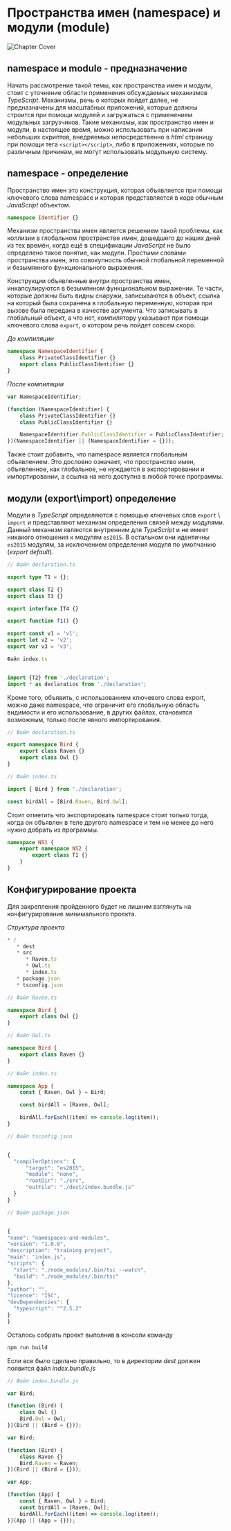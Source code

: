 # Пространства имен (namespace) и модули (module)

![Chapter Cover](./images/chapter-cover.png)

## namespace и module - предназначение

Начать рассмотрение такой темы, как пространства имен и модули, стоит с уточнение области применения обсуждаемых механизмов _TypeScript_. Механизмы, речь о которых пойдет далее, не предназначены для масштабных приложений, которые должны строится при помощи модулей и загружаться с применением модульных загрузчиков. Такие механизмы, как пространство имен и модули, в настоящее время, можно использовать при написании небольших скриптов, внедряемых непосредственно в _html_ страницу при помощи тега `<script></script>`, либо в приложениях, которые по различным причинам, не могут использовать модульную систему.

## namespace - определение

Пространство имен это конструкция, которая объявляется при помощи ключевого слова namespace и которая представляется в коде обычным _JavaScript_ объектом.

```typescript
namespace Identifier {}
```

Механизм пространства имен является решением такой проблемы, как коллизии в глобальном пространстве имен, дошедшего до наших дней из тех времён, когда ещё в спецификации _JavaScript_ не было определено такое понятие, как модули. Простыми словами пространства имен, это совокупность обычной глобальной переменной и безымянного функционального выражения.

Конструкции объявленные внутри пространства имен, инкапсулируются в безымянном функциональном выражении. Те части, которые должны быть видны снаружи, записываются в объект, ссылка на который была сохранена в глобальную переменную, которая при вызове была передана в качестве аргумента. Что записывать в глобальный объект, а что нет, компилятору указывают при помощи ключевого слова `export`, о котором речь пойдет совсем скоро.

_До компиляции_

```typescript
namespace NamespaceIdentifier {
    class PrivateClassIdentifier {}
    export class PublicClassIdentifier {}
}
```

_После компиляции_

```typescript
var NamespaceIdentifier;

(function (NamespaceIdentifier) {
    class PrivateClassIdentifier {}
    class PublicClassIdentifier {}

    NamespaceIdentifier.PublicClassIdentifier = PublicClassIdentifier;
})(NamespaceIdentifier || (NamespaceIdentifier = {}));
```

Также стоит добавить, что namespace является глобальным объявлением. Это дословно означает, что пространство имен, объявленное, как глобальное, не нуждается в экспортировании и импортировании, а ссылка на него доступна в любой точке программы.

## модули (export\import) определение

Модули в _TypeScript_ определяются с помощью ключевых слов `export` \ `import` и представляют механизм определения связей между модулями. Данный механизм являются внутренним для _TypeScript_ и не имеет никакого отношения к модулям `es2015`. В остальном они идентичны `es2015` модулям, за исключением определения модуля по умолчанию (_export default_).

```typescript
// Файл declaration.ts

export type T1 = {};

export class T2 {}
export class T3 {}

export interface IT4 {}

export function f1() {}

export const v1 = 'v1';
export let v2 = 'v2';
export var v3 = 'v3';
```

```typescript
Файл index.ts


import {T2} from './declaration';
import * as declaratios from './declaration';
```

Кроме того, объявить, с использованием ключевого слова export, можно даже namespace, что ограничит его глобальную область видимости и его использование, в других файлах, становится возможным, только после явного импортирования.

```typescript
// Файл declaration.ts

export namespace Bird {
    export class Raven {}
    export class Owl {}
}
```

```typescript
// Файл index.ts

import { Bird } from './declaration';

const birdAll = [Bird.Raven, Bird.Owl];
```

Стоит отметить что экспортировать namespace стоит только тогда, когда он объявлен в теле другого namespace и тем не менее до него нужно добрать из программы.

```typescript
namespace NS1 {
    export namespace NS2 {
        export class T1 {}
    }
}
```

## Конфигурирование проекта

Для закрепления пройденного будет не лишним взглянуть на конфигурирование минимального проекта.

_Структура проекта_

```typescript
* /
   * dest
   * src
      * Raven.ts
      * Owl.ts
      * index.ts
   * package.json
   * tsconfig.json
```

```typescript
// Файл Raven.ts

namespace Bird {
    export class Owl {}
}
```

```typescript
// Файл Owl.ts

namespace Bird {
    export class Raven {}
}
```

```typescript
// Файл index.ts

namespace App {
    const { Raven, Owl } = Bird;

    const birdAll = [Raven, Owl];

    birdAll.forEach((item) => console.log(item));
}
```

```typescript
// Файл tsconfig.json


{
  "compilerOptions": {
      "target": "es2015",
      "module": "none",
      "rootDir": "./src",
      "outFile": "./dest/index.bundle.js"
  }
}
```

```typescript
// Файл package.json


{
"name": "namespaces-and-modules",
"version": "1.0.0",
"description": "training project",
"main": "index.js",
"scripts": {
  "start": "./node_modules/.bin/tsc --watch",
  "build": "./node_modules/.bin/tsc"
},
"author": "",
"license": "ISC",
"devDependencies": {
  "typescript": "^2.5.2"
}
}
```

Осталось собрать проект выполнив в консоли команду

```typescript
npm run build
```

Если все было сделано правильно, то в директории _dest_ должен появится файл _index.bundle.js_

```typescript
// Файл index.bundle.js

var Bird;

(function (Bird) {
    class Owl {}
    Bird.Owl = Owl;
})(Bird || (Bird = {}));

var Bird;

(function (Bird) {
    class Raven {}
    Bird.Raven = Raven;
})(Bird || (Bird = {}));

var App;

(function (App) {
    const { Raven, Owl } = Bird;
    const birdAll = [Raven, Owl];
    birdAll.forEach((item) => console.log(item));
})(App || (App = {}));
```
